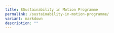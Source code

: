 ```yaml
---
title: $Sustainability in Motion Programme
permalink: /sustainability-in-motion-programme/
variant: markdown
description: ""
---
```

